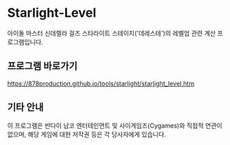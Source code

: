 # Starlight-Level
아이돌 마스터 신데렐라 걸즈 스타라이트 스테이지('데레스테')의 레벨업 관련 계산 프로그램입니다.

## 프로그램 바로가기
https://878production.github.io/tools/starlight/starlight_level.htm

## 기타 안내
이 프로그램은 반다이 남코 엔터테인먼트 및 사이게임즈(Cygames)와 직접적 연관이 없으며, 해당 게임에 대한 저작권 등은 각 당사자에게 있습니다.
